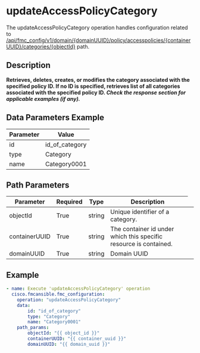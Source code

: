 # updateAccessPolicyCategory

The updateAccessPolicyCategory operation handles configuration related to [/api/fmc_config/v1/domain/{domainUUID}/policy/accesspolicies/{containerUUID}/categories/{objectId}](/paths//api/fmc_config/v1/domain/{domain_uuid}/policy/accesspolicies/{container_uuid}/categories/{object_id}.md) path.&nbsp;
## Description
**Retrieves, deletes, creates, or modifies the category associated with the specified policy ID. If no ID is specified, retrieves list of all categories associated with the specified policy ID. _Check the response section for applicable examples (if any)._**

## Data Parameters Example
| Parameter | Value |
| --------- | -------- |
| id | id_of_category |
| type | Category |
| name | Category0001 |

## Path Parameters
| Parameter | Required | Type | Description |
| --------- | -------- | ---- | ----------- |
| objectId | True | string <td colspan=3> Unique identifier of a category. |
| containerUUID | True | string <td colspan=3> The container id under which this specific resource is contained. |
| domainUUID | True | string <td colspan=3> Domain UUID |

## Example
```yaml
- name: Execute 'updateAccessPolicyCategory' operation
  cisco.fmcansible.fmc_configuration:
    operation: "updateAccessPolicyCategory"
    data:
        id: "id_of_category"
        type: "Category"
        name: "Category0001"
    path_params:
        objectId: "{{ object_id }}"
        containerUUID: "{{ container_uuid }}"
        domainUUID: "{{ domain_uuid }}"

```